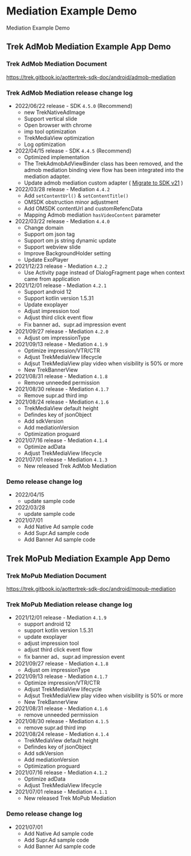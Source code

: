 # Mediation Example Demo
Mediation Example Demo

## Trek AdMob Mediation Example App Demo

### Trek AdMob Mediation Document
https://trek.gitbook.io/aottertrek-sdk-doc/android/admob-mediation

### Trek AdMob Mediation release change log
- 2022/06/22 release - SDK `4.5.0` (Recommend)
     - new TrekNativeAdImage 
     - Support vertical slide
     - Open browser with chrome
     - imp tool optimization
     - TrekMediaView optimization
     - Log optimization
- 2022/04/15 release - SDK `4.4.5` (Recommend)
     - Optimized implementation
     - The TrekAdmobAdViewBinder class has been removed, and the admob mediation binding view flow has been integrated into the mediation adapter.
     - Update admob mediation custom adapter ( [Migrate to SDK v21](https://developers.google.com/admob/android/migration) )
- 2022/03/28 release - Mediation `4.4.2`
     - Add `setContentUrl()` & `setContentTitle()`
     - OMSDK obstruction minor adjustment
     - Add OMSDK contentUrl and customRefencData
     - Mapping Admob mediation `hasVideoContent` parameter
- 2022/03/22 release - Mediation `4.4.0`
     - Change domain
     - Support om json tag
     - Support om js string dynamic update
     - Support webview slide
     - Improve BackgroundHolder setting
     - Update ExoPlayer
- 2021/12/23 release - Mediation `4.2.2`
     - Use Activity page instead of DialogFragment page when context came from application
- 2021/12/01 release - Mediation `4.2.1`
     - Support android 12
     - Support kotlin version 1.5.31
     - Update exoplayer
     - Adjust impression tool
     - Adjust third click event flow
     - Fix banner ad、supr.ad impression event
- 2021/09/27 release - Mediation `4.2.0`
     - Adjust om impressionType
- 2021/09/13 release - Mediation `4.1.9`
     - Optimize impression/VTR/CTR
     - Adjust TrekMediaView lifecycle
     - Adjsut TrekMediaView play video when visibility is 50% or more
     - New TrekBannerView
- 2021/08/31 release - Mediation `4.1.8`
     - Remove unneeded permission 
- 2021/08/30 release - Mediation `4.1.7`
     - Remove supr.ad third imp
- 2021/08/24 release - Mediation `4.1.6`
     - TrekMediaView default height
     - Defindes key of jsonObject
     - Add sdkVersion
     - Add mediationVersion
     - Optimization proguard
- 2021/07/16 release - Mediation `4.1.4`
     - Optimize adData
     - Adjust TrekMediaView lifecycle
- 2021/07/01 release - Mediation `4.1.3`
     - New released Trek AdMob Mediation

### Demo release change log
- 2022/04/15
    - update sample code
- 2022/03/28
    - update sample code
- 2021/07/01 
    - Add Native Ad sample code 
    - Add Supr.Ad sample code
    - Add Banner Ad sample code

## Trek MoPub Mediation Example App Demo

### Trek MoPub Mediation Document
https://trek.gitbook.io/aottertrek-sdk-doc/android/mopub-mediation

### Trek MoPub Mediation release change log
- 2021/12/01 release - Mediation `4.1.9`
     - support android 12
     - support kotlin version 1.5.31
     - update exoplayer
     - adjust impression tool
     - adjust third click event flow
     - fix banner ad、supr.ad impression event
- 2021/09/27 release - Mediation `4.1.8`
     - Adjust om impressionType
- 2021/09/13 release - Mediation `4.1.7`
     - Optimize impression/VTR/CTR
     - Adjust TrekMediaView lifecycle
     - Adjsut TrekMediaView play video when visibility is 50% or more
     - New TrekBannerView
- 2021/08/31 release - Mediation `4.1.6`
     - remove unneeded permission 
- 2021/08/30 release - Mediation `4.1.5`
     - remove supr.ad third imp
- 2021/08/24 release - Mediation `4.1.4`
     - TrekMediaView default height
     - Defindes key of jsonObject
     - Add sdkVersion
     - Add mediationVersion
     - Optimization proguard
- 2021/07/16 release - Mediation `4.1.2`
     - Optimize adData
     - Adjust TrekMediaView lifecycle
- 2021/07/01 release - Mediation `4.1.1`
     - New released Trek MoPub Mediation

### Demo release change log
- 2021/07/01 
    - Add Native Ad sample code 
    - Add Supr.Ad sample code
    - Add Banner Ad sample code
